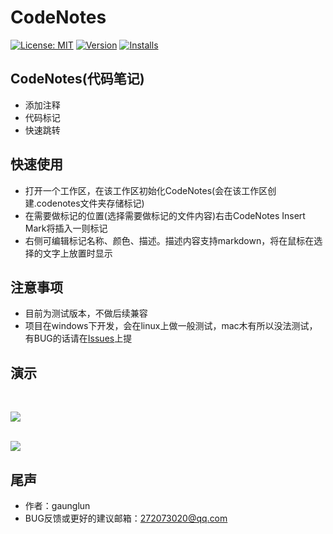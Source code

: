 # CodeNotes   


[![License: MIT](https://img.shields.io/badge/License-MIT-brightgreen.svg)](https://opensource.org/licenses/MIT)
[![Version](https://vsmarketplacebadge.apphb.com/version-short/guanglun.codenotes.svg)](https://marketplace.visualstudio.com/items?itemName=guanglun.codenotes) 
[![Installs](https://vsmarketplacebadge.apphb.com/installs-short/guanglun.codenotes.svg)](https://marketplace.visualstudio.com/items?itemName=gaunglun.codenotes) 

## CodeNotes(代码笔记)   

* 添加注释
* 代码标记
* 快速跳转

## 快速使用

* 打开一个工作区，在该工作区初始化CodeNotes(会在该工作区创建.codenotes文件夹存储标记)
* 在需要做标记的位置(选择需要做标记的文件内容)右击CodeNotes Insert Mark将插入一则标记
* 右侧可编辑标记名称、颜色、描述。描述内容支持markdown，将在鼠标在选择的文字上放置时显示

## 注意事项
* 目前为测试版本，不做后续兼容   
* 项目在windows下开发，会在linux上做一般测试，mac木有所以没法测试，有BUG的话请在[Issues](https://github.com/guanglun/CodeNotes/issues)上提  

## 演示  
<br>  

![](https://gitee.com/guanglunking/code-notes/raw/master/images/show.gif)    
<br>  

![](https://gitee.com/guanglunking/code-notes/raw/master/images/show.png)  

## 尾声
* 作者：gaunglun
* BUG反馈或更好的建议邮箱：272073020@qq.com
